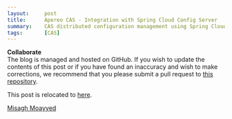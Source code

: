 ```yaml
---
layout:     post
title:      Apereo CAS - Integration with Spring Cloud Config Server
summary:    CAS distributed configuration management using Spring Cloud Server for fun and profit. Learn how to centralize and setup configuration and property sources as part of the Cloud Config server and how to connect your Apereo CAS deployment to the Cloud Config server to receive real-time configuration updates per environment and deployment tier.
tags:       [CAS]
---
```


<div class="alert alert-success">
  <strong>Collaborate</strong><br/>The blog is managed and hosted on GitHub. If you wish to update the contents of this post or if you have found an inaccuracy and wish to make corrections, we recommend that you please submit a pull request to <a href="https://github.com/apereo/apereo.github.io">this repository</a>.
</div>

This post is relocated to [here](https://fawnoos.com/2018/10/25/cas6-cloud-config-server/).

[Misagh Moayyed](https://fawnoos.com)

